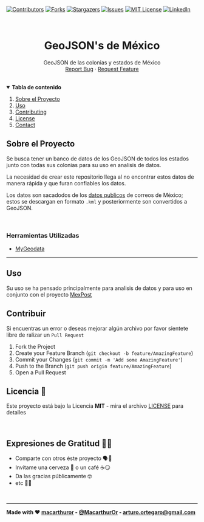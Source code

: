 <!-- PROJECT SHIELDS -->
[![Contributors][contributors-shield]][contributors-url]
[![Forks][forks-shield]][forks-url]
[![Stargazers][stars-shield]][stars-url]
[![Issues][issues-shield]][issues-url]
[![MIT License][license-shield]][license-url]
[![LinkedIn][linkedin-shield]][linkedin-url]



<!-- PROJECT LOGO -->
<br />
<p align="center">
  <h1 align="center">GeoJSON's de México</h1>

  <p align="center">
    GeoJSON de las colonias y estados de México
    <br />
    <a href="https://github.com/macarthuror/mexico-geojson/issues">Report Bug</a>
    ·
    <a href="https://github.com/macarthuror/mexico-geojson/issues">Request Feature</a>
  </p>
</p>

<br>

<details open="open">
  <summary><b>Tabla de contenido</b></summary>
  <ol>
    <li>
      <a href="#sobre-el-proyecto">Sobre el Proyecto</a>
    </li>
    <li><a href="#uso">Uso</a></li>
    <li><a href="#contributing">Contributing</a></li>
    <li><a href="#license">License</a></li>
    <li><a href="#contact">Contact</a></li>
  </ol>
</details>


## Sobre el Proyecto

<!-- [![Product Name Screen Shot][product-screenshot]](https://example.com) -->

Se busca tener un banco de datos de los GeoJSON de todos los estados junto con todas sus colonias para su uso en analisis de datos.

La necesidad de crear este repositorio llega al no encontrar estos datos de manera rápida y que furan confiables los datos.

Los datos son sacadodos de los [datos publicos](https://datos.gob.mx/busca/dataset/ubicacion-de-codigos-postales-en-mexico) de correos de México; estos se descargan en formato `.kml` y posteriormente son convertidos a GeoJSON.

<br>

### **Herramientas Utilizadas**

* [MyGeodata](https://mygeodata.cloud/converter/kml-to-geojson)

---
## Uso

Su uso se ha pensado principalmente para analisis de datos y para uso en conjunto con el proyecto [MexPost](https://github.com/macarthuror/mexpost)

## Contribuir

Si encuentras un error o deseas mejorar algún archivo por favor sientete libre de ralizar un `Pull Request`

1. Fork the Project
2. Create your Feature Branch (`git checkout -b feature/AmazingFeature`)
3. Commit your Changes (`git commit -m 'Add some AmazingFeature'`)
4. Push to the Branch (`git push origin feature/AmazingFeature`)
5. Open a Pull Request


## Licencia 📄

Este proyecto está bajo la Licencia **MIT** - mira el archivo [LICENSE](LICENSE) para detalles

<br>

## Expresiones de Gratitud 🤗😻

* Comparte con otros éste proyecto 🗣📢
* Invitame una cerveza 🍺 o un café ☕😏
* Da las gracias públicamente 🤓
* etc 🤔🙃

<br>

---
**Made with ❤️  [macarthuror](https://github.com/macarthuror) - [@MacarthurOr](https://twitter.com/MacarthurOr) - arturo.ortegaro@gmail.com**


<!-- MARKDOWN LINKS & IMAGES -->
[contributors-shield]: https://img.shields.io/github/contributors/macarthuror/mexico-geojson?style=flat-square
[contributors-url]: https://github.com/macarthuror/mexico-geojson/graphs/contributors
[forks-shield]: https://img.shields.io/github/forks/macarthuror/mexico-geojson?style=flat-square
[forks-url]: https://github.com/macarthuror/mexico-geojson/network/members
[stars-shield]: https://img.shields.io/github/stars/macarthuror/mexico-geojson?style=flat-square
[stars-url]: https://github.com/macarthuror/mexico-geojson/stargazers
[issues-shield]: https://img.shields.io/github/issues/macarthuror/mexico-geojson?style=flat-square
[issues-url]: https://github.com/macarthuror/mexico-geojson/issues
[license-shield]: https://img.shields.io/github/license/macarthuror/mexico-geojson?style=flat-square
[license-url]: https://github.com/macarthuror/mexico-geojson/blob/master/LICENSE
[linkedin-shield]: https://img.shields.io/badge/-LinkedIn-black.svg?style=flat-square&logo=linkedin&colorB=555
[linkedin-url]: https://mx.linkedin.com/in/ortegaarturo
